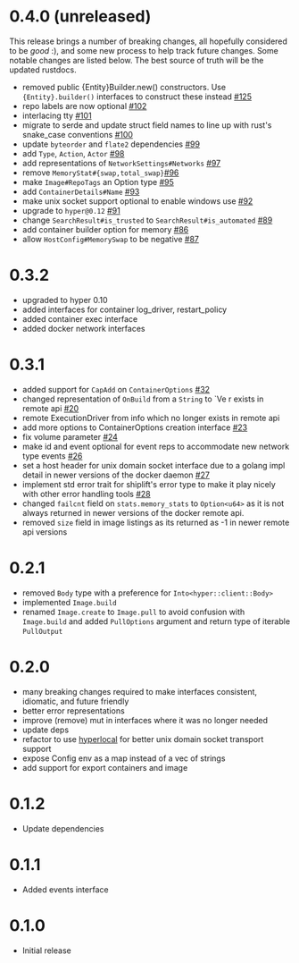 # 0.4.0 (unreleased)

This release brings a number of breaking changes, all hopefully considered to be *good* :), and some new process to help track future changes. Some notable changes are listed below. The best source of truth will be the updated rustdocs.

* removed public {Entity}Builder.new() constructors. Use `{Entity}.builder()` interfaces to construct these instead [#125](https://github.com/softprops/shiplift/pull/125)
* repo labels are now optional [#102](https://github.com/softprops/shiplift/pull/102)
* interlacing tty [#101](https://github.com/softprops/shiplift/pull/101)
* migrate to serde and update struct field names to line up with rust's snake_case conventions [#100](https://github.com/softprops/shiplift/pull/100)
* update `byteorder` and `flate2` dependencies [#99](https://github.com/softprops/shiplift/pull/99)
* add `Type`, `Action`, `Actor` [#98](https://github.com/softprops/shiplift/pull/98)
* add representations of `NetworkSettings#Networks` [#97](https://github.com/softprops/shiplift/pull/97)
* remove `MemoryStat#{swap,total_swap}`[#96](https://github.com/softprops/shiplift/pull/96)
* make `Image#RepoTags` an Option type [#95](https://github.com/softprops/shiplift/pull/95)
* add `ContainerDetails#Name` [#93](https://github.com/softprops/shiplift/pull/93)
* make unix socket support optional to enable windows use [#92](https://github.com/softprops/shiplift/pull/92)
* upgrade to `hyper@0.12` [#91](https://github.com/softprops/shiplift/pull/91)
* change `SearchResult#is_trusted` to `SearchResult#is_automated` [#89](https://github.com/softprops/shiplift/pull/89)
* add container builder option for memory [#86](https://github.com/softprops/shiplift/pull/86)
* allow `HostConfig#MemorySwap` to be negative [#87](https://github.com/softprops/shiplift/pull/87)

# 0.3.2
* upgraded to hyper 0.10
* added interfaces for container log_driver, restart_policy
* added container exec interface
* added docker network interfaces

# 0.3.1

* added support for `CapAdd` on `ContainerOptions` [#32](https://github.com/softprops/shiplift/pull/32)
* changed representation of `OnBuild` from a `String` to `Ve     r exists in remote api [#20](https://github.com/softprops/shiplift/pull/20)
* remote ExecutionDriver from info which no longer exists in remote api
* add more options to ContainerOptions creation interface [#23](https://github.com/softprops/shiplift/pull/23)
* fix volume parameter [#24](https://github.com/softprops/shiplift/pull/24)
* make id and event optional for event reps to accommodate new network type events [#26](https://github.com/softprops/shiplift/pull/26)
* set a host header for unix domain socket interface due to a golang impl detail in newer versions of the docker daemon [#27](https://github.com/softprops/shiplift/pull/27)
* implement std error trait for shiplift's error type to make it play nicely with other error handling tools  [#28](https://github.com/softprops/shiplift/pull/28)
* changed `failcnt` field on `stats.memory_stats` to `Option<u64>` as it is not always returned in newer versions of the docker remote api.
* removed `size` field in image listings as its returned as -1 in newer remote api versions

# 0.2.1

* removed `Body` type with a preference for `Into<hyper::client::Body>`
* implemented `Image.build`
* renamed `Image.create` to `Image.pull` to avoid confusion with `Image.build` and added `PullOptions` argument and return type of iterable `PullOutput`

# 0.2.0

* many breaking changes required to make interfaces consistent, idiomatic, and future friendly
* better error representations
* improve (remove) mut in interfaces where it was no longer needed
* update deps
* refactor to use [hyperlocal](https://github.com/softprops/hyperlocal) for better unix domain socket transport support
* expose Config env as a map instead of a vec of strings
* add support for export containers and image

# 0.1.2

* Update dependencies

# 0.1.1

* Added events interface

# 0.1.0

* Initial release
